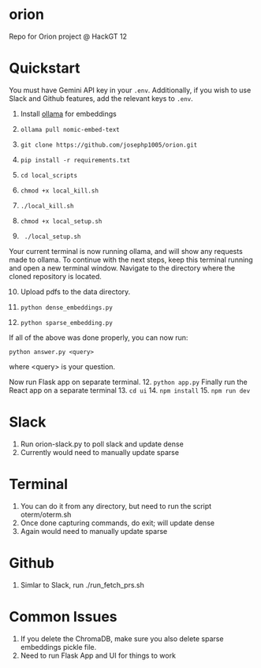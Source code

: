 # orion
Repo for Orion project @ HackGT 12

# Quickstart

You must have Gemini API key in your ```.env```. Additionally, if you wish to use Slack and Github features, add the relevant keys to ```.env```.

1. Install [ollama](https://ollama.com/) for embeddings
2. ```
   ollama pull nomic-embed-text
   ```
3. ```
   git clone https://github.com/josephp1005/orion.git
   ```
4. ```
   pip install -r requirements.txt
   ```
5. ```
   cd local_scripts
   ```
6. ```
   chmod +x local_kill.sh
   ```
7. ```
   ./local_kill.sh
   ```
8. ```
   chmod +x local_setup.sh
   ```
9. ```
    ./local_setup.sh
    ```

Your current terminal is now running ollama, and will show any requests made to ollama. To continue with the next steps, keep this terminal running and open a new terminal window. Navigate to the directory where the cloned repository is located.

10. Upload pdfs to the data directory. 
11. ```
    python dense_embeddings.py
    ```
12. ```
    python sparse_embedding.py
    ```
    
If all of the above was done properly, you can now run:

```
python answer.py <query>
```

where \<query\> is your question.

Now run Flask app on separate terminal.
12. ```
    python app.py
    ```
Finally run the React app on a separate terminal
13. ```
    cd ui
    ```
14. ```
    npm install
    ```
15. ```
    npm run dev
    ```

# Slack
1. Run orion-slack.py to poll slack and update dense
2. Currently would need to manually update sparse

# Terminal
1. You can do it from any directory, but need to run the script oterm/oterm.sh
2. Once done capturing commands, do exit; will update dense
3. Again would need to manually update sparse

# Github
1. Simlar to Slack, run ./run_fetch_prs.sh

# Common Issues
1. If you delete the ChromaDB, make sure you also delete sparse embeddings pickle file.
2. Need to run Flask App and UI for things to work
